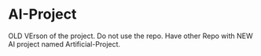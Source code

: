 # AI-Project
OLD VErson of the project.
Do not use the repo.
Have other Repo with NEW AI project named Artificial-Project.
